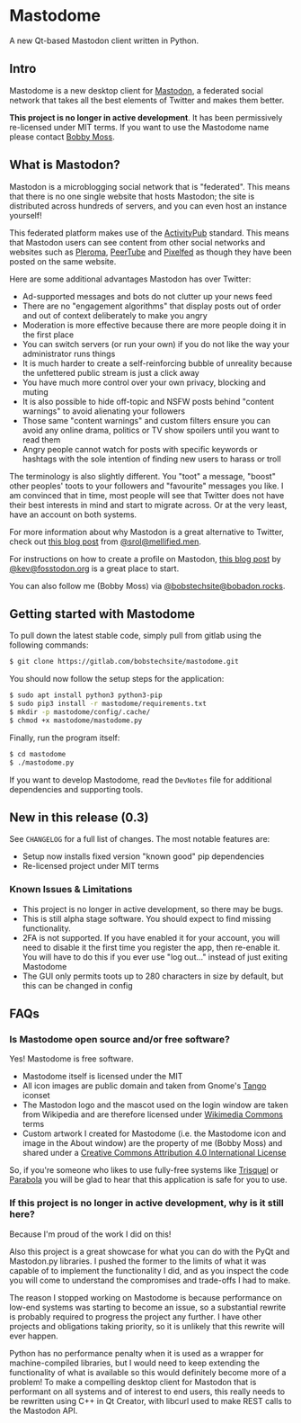 # Mastodome
A new Qt-based Mastodon client written in Python.

## Intro
Mastodome is a new desktop client for [Mastodon](https://en.wikipedia.org/wiki/Mastodon_(software)), a federated social network that takes all the best elements of Twitter and makes them better.

**This project is no longer in active development**. It has been permissively re-licensed under MIT terms. If you want to use the Mastodome name please contact [Bobby Moss](https://bobstechsite.co.uk/about.html).

## What is Mastodon?
Mastodon is a microblogging social network that is "federated". This means that there is no one single website that hosts Mastodon; the site is distributed across hundreds of servers, and you can even host an instance yourself!

This federated platform makes use of the [ActivityPub](https://en.wikipedia.org/wiki/ActivityPub) standard. This means that Mastodon users can see content from other social networks and websites such as [Pleroma](https://pleroma.social/), [PeerTube](https://joinpeertube.org/en/) and [Pixelfed](https://pixelfed.social/) as though they have been posted on the same website.

Here are some additional advantages Mastodon has over Twitter:
* Ad-supported messages and bots do not clutter up your news feed
* There are no "engagement algorithms" that display posts out of order and out of context deliberately to make you angry
* Moderation is more effective because there are more people doing it in the first place
* You can switch servers (or run your own) if you do not like the way your administrator runs things
* It is much harder to create a self-reinforcing bubble of unreality because the unfettered public stream is just a click away
* You have much more control over your own privacy, blocking and muting
* It is also possible to hide off-topic and NSFW posts behind "content warnings" to avoid alienating your followers
* Those same "content warnings" and custom filters ensure you can avoid any online drama, politics or TV show spoilers until you want to read them
* Angry people cannot watch for posts with specific keywords or hashtags with the sole intention of finding new users to harass or troll

The terminology is also slightly different. You "toot" a message, "boost" other peoples' toots to your followers and "favourite" messages you like.
I am convinced that in time, most people will see that Twitter does not have their best interests in mind and start to migrate across. Or at the very least, have an account on both systems.

For more information about why Mastodon is a great alternative to Twitter, check out [this blog post](https://theoutline.com/post/2689/mastodon-makes-the-internet-feel-like-home-again) from [@srol@mellified.men](https://mellified.men/@srol).

For instructions on how to create a profile on Mastodon, [this blog post](https://kevq.uk/getting-started-with-mastodon/) by [@kev@fosstodon.org](https://fosstodon.org/@kev) is a great place to start.

You can also follow me (Bobby Moss) via [@bobstechsite@bobadon.rocks](https://bobadon.rocks/@bobstechsite).

## Getting started with Mastodome
To pull down the latest stable code, simply pull from gitlab using the following commands:
```bash
$ git clone https://gitlab.com/bobstechsite/mastodome.git
```
You should now follow the setup steps for the application:
```bash
$ sudo apt install python3 python3-pip
$ sudo pip3 install -r mastodome/requirements.txt
$ mkdir -p mastodome/config/.cache/
$ chmod +x mastodome/mastodome.py
```

Finally, run the program itself:
```bash
$ cd mastodome
$ ./mastodome.py
```
If you want to develop Mastodome, read the `DevNotes` file for additional dependencies and supporting tools.

## New in this release (0.3)
See `CHANGELOG` for a full list of changes. The most notable features are:

* Setup now installs fixed version "known good" pip dependencies
* Re-licensed project under MIT terms

### Known Issues & Limitations
* This project is no longer in active development, so there may be bugs.
* This is still alpha stage software. You should expect to find missing functionality.
* 2FA is not supported. If you have enabled it for your account, you will need to disable it the first time you register the app, then re-enable it. You will have to do this if you ever use "log out..." instead of just exiting Mastodome
* The GUI only permits toots up to 280 characters in size by default, but this can be changed in config

## FAQs
### Is Mastodome open source and/or free software?
Yes! Mastodome is free software.
* Mastodome itself is licensed under the MIT
* All icon images are public domain and taken from Gnome's [Tango](https://commons.wikimedia.org/wiki/Tango_icons) iconset
* The Mastodon logo and the mascot used on the login window are taken from Wikipedia and are therefore licensed under [Wikimedia Commons](https://commons.wikimedia.org/wiki/Commons:Licensing) terms
* Custom artwork I created for Mastodome (i.e. the Mastodome icon and image in the About window) are the property of me (Bobby Moss) and shared under a [Creative Commons Attribution 4.0 International License](https://creativecommons.org/licenses/by/4.0/)

So, if you're someone who likes to use fully-free systems like [Trisquel](https://trisquel.info/) or [Parabola](https://www.parabola.nu/) you will be glad to hear that this application is safe for you to use.

### If this project is no longer in active development, why is it still here?
Because I'm proud of the work I did on this!

Also this project is a great showcase for what you can do with the PyQt and Mastodon.py libraries. I pushed the former to the limits of what it was capable of to implement the functionality I did, and as you inspect the code you will come to understand the compromises and trade-offs I had to make.

The reason I stopped working on Mastodome is because performance on low-end systems was starting to become an issue, so a substantial rewrite is probably required to progress the project any further. I have other projects and obligations taking priority, so it is unlikely that this rewrite will ever happen.

Python has no performance penalty when it is used as a wrapper for machine-compiled libraries, but I would need to keep extending the functionality of what is available so this would definitely become more of a problem! To make a compelling desktop client for Mastodon that is performant on all systems and of interest to end users, this really needs to be rewritten using C++ in Qt Creator, with libcurl used to make REST calls to the Mastodon API.
